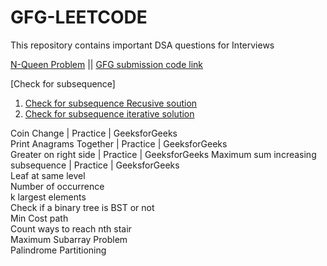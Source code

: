 # GFG-LEETCODE

This repository contains important DSA questions for Interviews

[N-Queen Problem](https://github.com/VaspulaVijayaLakshmi/GFG-LEETCODE/blob/main/N-queens) || [GFG submission code link](https://practice.geeksforgeeks.org/problems/n-queen-problem0315/1#)<br/>


[Check for subsequence]<br/>
1. [Check for subsequence Recusive soution](https://github.com/VaspulaVijayaLakshmi/GFG-LEETCODE/blob/main/Check%20for%20Subseqeunce/recursive%20%20solution)<br/>
2. [Check for subsequence iterative solution](https://github.com/VaspulaVijayaLakshmi/GFG-LEETCODE/blob/main/Check%20for%20Subseqeunce/Iterative%20solution)<br/>


Coin Change | Practice | GeeksforGeeks<br/>
Print Anagrams Together | Practice | GeeksforGeeks<br/>
Greater on right side | Practice | GeeksforGeeks Maximum sum increasing subsequence | Practice | GeeksforGeeks<br/>
Leaf at same level<br/>
Number of occurrence<br/>
k largest elements<br/>
Check if a binary tree is BST or not<br/>
Min Cost path<br/>
Count ways to reach nth stair<br/>
Maximum Subarray Problem<br/>
Palindrome Partitioning<br/>
